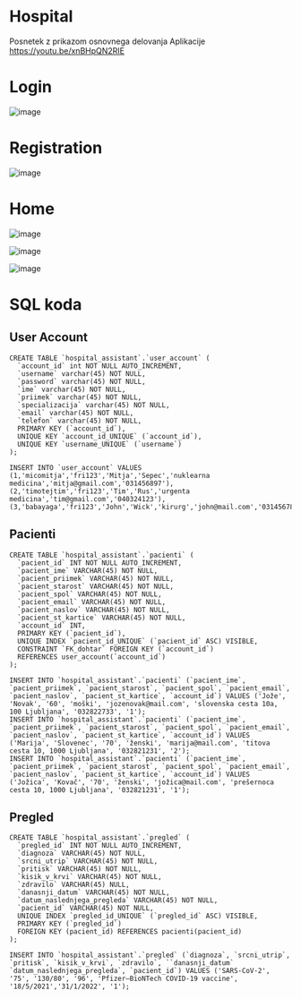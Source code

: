 # Hospital

Posnetek z prikazom osnovnega delovanja Aplikacije
https://youtu.be/xnBHpQN2RIE

# Login
![image](https://user-images.githubusercontent.com/56089916/118777322-38ecb780-b889-11eb-851b-39f35ddbd94c.png)

# Registration
![image](https://user-images.githubusercontent.com/56089916/118777532-73eeeb00-b889-11eb-8989-28ba649a80af.png)

# Home
![image](https://user-images.githubusercontent.com/56089916/118777751-b0bae200-b889-11eb-8097-ad89c65bb2eb.png)

![image](https://user-images.githubusercontent.com/56089916/118777838-caf4c000-b889-11eb-990b-d414e4ad8499.png)

![image](https://user-images.githubusercontent.com/56089916/118777939-e95abb80-b889-11eb-83bd-0b326211dcd3.png)

# SQL koda

## User Account

```
CREATE TABLE `hospital_assistant`.`user_account` (
  `account_id` int NOT NULL AUTO_INCREMENT,
  `username` varchar(45) NOT NULL,
  `password` varchar(45) NOT NULL,
  `ime` varchar(45) NOT NULL,
  `priimek` varchar(45) NOT NULL,
  `specializacija` varchar(45) NOT NULL,
  `email` varchar(45) NOT NULL,
  `telefon` varchar(45) NOT NULL,
  PRIMARY KEY (`account_id`),
  UNIQUE KEY `account_id_UNIQUE` (`account_id`),
  UNIQUE KEY `username_UNIQUE` (`username`)
);

INSERT INTO `user_account` VALUES 
(1,'micomitja','fri123','Mitja','Sepec','nuklearna medicina','mitja@gmail.com','031456897'),
(2,'timotejtim','fri123','Tim','Rus','urgenta medicina','tim@gmail.com','040324123'),
(3,'babayaga','fri123','John','Wick','kirurg','john@mail.com','031456789');
```

## Pacienti
```
CREATE TABLE `hospital_assistant`.`pacienti` (
  `pacient_id` INT NOT NULL AUTO_INCREMENT,
  `pacient_ime` VARCHAR(45) NOT NULL,
  `pacient_priimek` VARCHAR(45) NOT NULL,
  `pacient_starost` VARCHAR(45) NOT NULL,
  `pacient_spol` VARCHAR(45) NOT NULL,
  `pacient_email` VARCHAR(45) NOT NULL,
  `pacient_naslov` VARCHAR(45) NOT NULL,
  `pacient_st_kartice` VARCHAR(45) NOT NULL,
  `account_id` INT,
  PRIMARY KEY (`pacient_id`),
  UNIQUE INDEX `pacient_id_UNIQUE` (`pacient_id` ASC) VISIBLE,
  CONSTRAINT `FK_dohtar` FOREIGN KEY (`account_id`)
  REFERENCES user_account(`account_id`)
);

INSERT INTO `hospital_assistant`.`pacienti` (`pacient_ime`, `pacient_priimek`, `pacient_starost`, `pacient_spol`, `pacient_email`, `pacient_naslov`, `pacient_st_kartice`, `account_id`) VALUES ('Jože', 'Novak', '60', 'moški', 'jozenovak@mail.com', 'slovenska cesta 10a, 100 Ljubljana', '032822733', '1');
INSERT INTO `hospital_assistant`.`pacienti` (`pacient_ime`, `pacient_priimek`, `pacient_starost`, `pacient_spol`, `pacient_email`, `pacient_naslov`, `pacient_st_kartice`, `account_id`) VALUES ('Marija', 'Slovenec', '70', 'ženski', 'marija@mail.com', 'titova cesta 10, 1000 Ljubljana', '032821231', '2');
INSERT INTO `hospital_assistant`.`pacienti` (`pacient_ime`, `pacient_priimek`, `pacient_starost`, `pacient_spol`, `pacient_email`, `pacient_naslov`, `pacient_st_kartice`, `account_id`) VALUES ('Jožica', 'Kovač', '70', 'ženski', 'jožica@mail.com', 'prešernoca cesta 10, 1000 Ljubljana', '032821231', '1');

```

## Pregled

```
CREATE TABLE `hospital_assistant`.`pregled` (
  `pregled_id` INT NOT NULL AUTO_INCREMENT,
  `diagnoza` VARCHAR(45) NOT NULL,
  `srcni_utrip` VARCHAR(45) NOT NULL,
  `pritisk` VARCHAR(45) NOT NULL,
  `kisik_v_krvi` VARCHAR(45) NOT NULL,
  `zdravilo` VARCHAR(45) NULL,
  `danasnji_datum` VARCHAR(45) NOT NULL,
  `datum_naslednjega_pregleda` VARCHAR(45) NOT NULL,
  `pacient_id` VARCHAR(45) NOT NULL,
  UNIQUE INDEX `pregled_id_UNIQUE` (`pregled_id` ASC) VISIBLE,
  PRIMARY KEY (`pregled_id`)
  FOREIGN KEY (pacient_id) REFERENCES pacienti(pacient_id)
);

INSERT INTO `hospital_assistant`.`pregled` (`diagnoza`, `srcni_utrip`, `pritisk`, `kisik_v_krvi`, `zdravilo`, ``danasnji_datum` `datum_naslednjega_pregleda`, `pacient_id`) VALUES ('SARS-CoV-2', '75', '130/80', '96', 'Pfizer–BioNTech COVID-19 vaccine', '18/5/2021','31/1/2022', '1');

```
